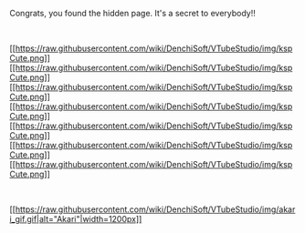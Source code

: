 Congrats, you found the hidden page. It's a secret to everybody!!

<br/>

[[https://raw.githubusercontent.com/wiki/DenchiSoft/VTubeStudio/img/kspCute.png]][[https://raw.githubusercontent.com/wiki/DenchiSoft/VTubeStudio/img/kspCute.png]][[https://raw.githubusercontent.com/wiki/DenchiSoft/VTubeStudio/img/kspCute.png]][[https://raw.githubusercontent.com/wiki/DenchiSoft/VTubeStudio/img/kspCute.png]][[https://raw.githubusercontent.com/wiki/DenchiSoft/VTubeStudio/img/kspCute.png]][[https://raw.githubusercontent.com/wiki/DenchiSoft/VTubeStudio/img/kspCute.png]][[https://raw.githubusercontent.com/wiki/DenchiSoft/VTubeStudio/img/kspCute.png]]

<br/>

[[https://raw.githubusercontent.com/wiki/DenchiSoft/VTubeStudio/img/akari_gif.gif|alt="Akari"|width=1200px]]
